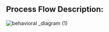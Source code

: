 ## Process Flow Description:
![behavioral _diagram (1)](https://user-images.githubusercontent.com/65439506/130250935-49e60398-937a-4a9a-884d-67a8467826ab.png)
